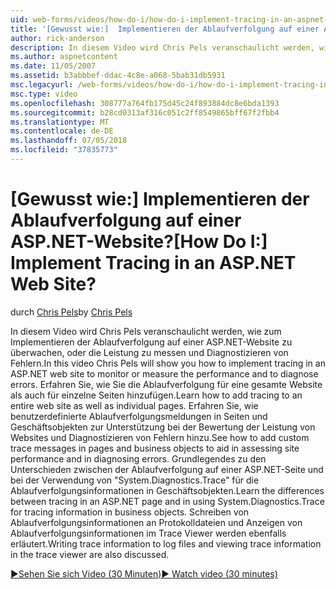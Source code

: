 ```yaml
---
uid: web-forms/videos/how-do-i/how-do-i-implement-tracing-in-an-aspnet-web-site
title: '[Gewusst wie:]  Implementieren der Ablaufverfolgung auf einer ASP.NET-Website? | Microsoft-Dokumentation'
author: rick-anderson
description: In diesem Video wird Chris Pels veranschaulicht werden, wie zum Implementieren der Ablaufverfolgung auf einer ASP.NET-Website zu überwachen, oder die Leistung zu messen und Diagnostizieren von Fehlern. Erfahren Sie, wie...
ms.author: aspnetcontent
ms.date: 11/05/2007
ms.assetid: b3abbbef-ddac-4c8e-a068-5bab31db5931
msc.legacyurl: /web-forms/videos/how-do-i/how-do-i-implement-tracing-in-an-aspnet-web-site
msc.type: video
ms.openlocfilehash: 308777a764fb175d45c24f893884dc8e6bda1393
ms.sourcegitcommit: b28cd0313af316c051c2ff8549865bff67f2fbb4
ms.translationtype: MT
ms.contentlocale: de-DE
ms.lasthandoff: 07/05/2018
ms.locfileid: "37835773"
---
```

<a name="how-do-i--implement-tracing-in-an-aspnet-web-site"></a><span data-ttu-id="3c252-105">[Gewusst wie:]  Implementieren der Ablaufverfolgung auf einer ASP.NET-Website?</span><span class="sxs-lookup"><span data-stu-id="3c252-105">[How Do I:]  Implement Tracing in an ASP.NET Web Site?</span></span>
====================
<span data-ttu-id="3c252-106">durch [Chris Pels](https://twitter.com/chrispels)</span><span class="sxs-lookup"><span data-stu-id="3c252-106">by [Chris Pels](https://twitter.com/chrispels)</span></span>

<span data-ttu-id="3c252-107">In diesem Video wird Chris Pels veranschaulicht werden, wie zum Implementieren der Ablaufverfolgung auf einer ASP.NET-Website zu überwachen, oder die Leistung zu messen und Diagnostizieren von Fehlern.</span><span class="sxs-lookup"><span data-stu-id="3c252-107">In this video Chris Pels will show you how to implement tracing in an ASP.NET web site to monitor or measure the performance and to diagnose errors.</span></span> <span data-ttu-id="3c252-108">Erfahren Sie, wie Sie die Ablaufverfolgung für eine gesamte Website als auch für einzelne Seiten hinzufügen.</span><span class="sxs-lookup"><span data-stu-id="3c252-108">Learn how to add tracing to an entire web site as well as individual pages.</span></span> <span data-ttu-id="3c252-109">Erfahren Sie, wie benutzerdefinierte Ablaufverfolgungsmeldungen in Seiten und Geschäftsobjekten zur Unterstützung bei der Bewertung der Leistung von Websites und Diagnostizieren von Fehlern hinzu.</span><span class="sxs-lookup"><span data-stu-id="3c252-109">See how to add custom trace messages in pages and business objects to aid in assessing site performance and in diagnosing errors.</span></span> <span data-ttu-id="3c252-110">Grundlegendes zu den Unterschieden zwischen der Ablaufverfolgung auf einer ASP.NET-Seite und bei der Verwendung von "System.Diagnostics.Trace" für die Ablaufverfolgungsinformationen in Geschäftsobjekten.</span><span class="sxs-lookup"><span data-stu-id="3c252-110">Learn the differences between tracing in an ASP.NET page and in using System.Diagnostics.Trace for tracing information in business objects.</span></span> <span data-ttu-id="3c252-111">Schreiben von Ablaufverfolgungsinformationen an Protokolldateien und Anzeigen von Ablaufverfolgungsinformationen im Trace Viewer werden ebenfalls erläutert.</span><span class="sxs-lookup"><span data-stu-id="3c252-111">Writing trace information to log files and viewing trace information in the trace viewer are also discussed.</span></span>

[<span data-ttu-id="3c252-112">&#9654;Sehen Sie sich Video (30 Minuten)</span><span class="sxs-lookup"><span data-stu-id="3c252-112">&#9654; Watch video (30 minutes)</span></span>](https://channel9.msdn.com/Blogs/ASP-NET-Site-Videos/how-do-i-implement-tracing-in-an-aspnet-web-site)
